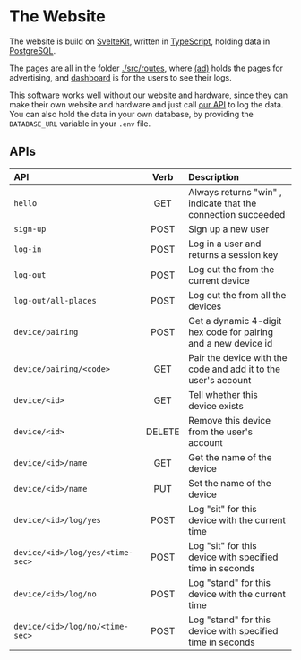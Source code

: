 # The Website

The website is build on [SvelteKit](https://kit.svelte.dev/),
written in [TypeScript](https://www.typescriptlang.org/),
holding data in [PostgreSQL](https://www.postgresql.org/).

The pages are all in the folder [./src/routes](./src/routes),
where [(ad)](./src/routes/(ad)) holds the pages for advertising,
and [dashboard](./src/routes/dashboard) is for the users to see their logs.

This software works well without our website and hardware,
since they can make their own website and hardware and just call [our API](./src/routes/api) to log the data.
You can also hold the data in your own database, by providing the `DATABASE_URL` variable in your `.env` file.

## APIs

| API                              |  Verb  | Description                                                    |
|:---------------------------------|:------:|:---------------------------------------------------------------|
| `hello`                          |  GET   | Always returns "win" , indicate that the connection succeeded  |
| `sign-up`                        |  POST  | Sign up a new user                                             |
| `log-in`                         |  POST  | Log in a user and returns a session key                        |
| `log-out`                        |  POST  | Log out the from the current device                            |
| `log-out/all-places`             |  POST  | Log out the from all the devices                               |
| `device/pairing`                 |  POST  | Get a dynamic 4-digit hex code for pairing and a new device id |
| `device/pairing/<code>`          |  GET   | Pair the device with the code and add it to the user's account |
| `device/<id>`                    |  GET   | Tell whether this device exists                                |
| `device/<id>`                    | DELETE | Remove this device from the user's account                     |
| `device/<id>/name`               |  GET   | Get the name of the device                                     |
| `device/<id>/name`               |  PUT   | Set the name of the device                                     |
| `device/<id>/log/yes`            |  POST  | Log "sit" for this device with the current time                |
| `device/<id>/log/yes/<time-sec>` |  POST  | Log "sit" for this device with specified time in seconds       |
| `device/<id>/log/no`             |  POST  | Log "stand" for this device with the current time              |
| `device/<id>/log/no/<time-sec>`  |  POST  | Log "stand" for this device with specified time in seconds     |
